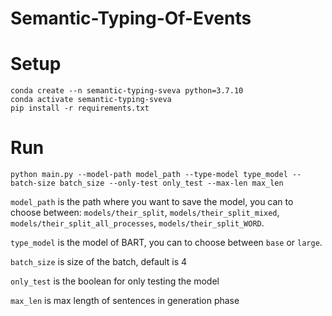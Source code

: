 # Semantic-Typing-Of-Events


# Setup

```
conda create --n semantic-typing-sveva python=3.7.10
conda activate semantic-typing-sveva
pip install -r requirements.txt
```

# Run

```
python main.py --model-path model_path --type-model type_model --batch-size batch_size --only-test only_test --max-len max_len
```

`model_path` is the path where you want to save the model, you can to choose between: `models/their_split`, `models/their_split_mixed`, `models/their_split_all_processes`, `models/their_split_WORD`.  

`type_model` is the model of BART, you can to choose between `base` or `large`.

`batch_size` is size of the batch, default is 4

`only_test` is the boolean for only testing the model

`max_len` is max length of sentences in generation phase